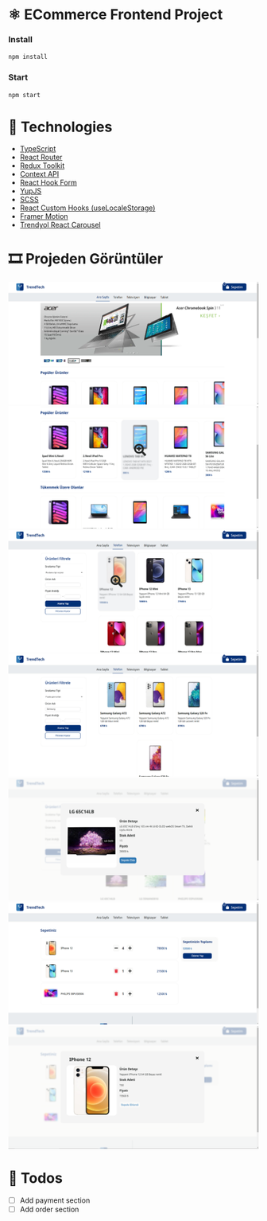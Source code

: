 # ⚛️ ECommerce Frontend Project

### Install
   ```bash
   npm install
   ```

### Start
   ```bash
   npm start
   ```

# 🧰 Technologies

<ul style="list-style-type:disc">
   <li><a href="https://www.typescriptlang.org/">TypeScript</a></li>
   <li><a href="https://reactrouter.com/web/guides/quick-start">React Router</a></li>
   <li><a href="https://redux-toolkit.js.org/">Redux Toolkit</a></li>
   <li><a href="https://reactjs.org/docs/context.html">Context API</a></li>
   <li><a href="https://react-hook-form.com/">React Hook Form</a></li>
   <li><a href="https://github.com/jquense/yup">YupJS</a></li>
   <li><a href="https://sass-lang.com/guide">SCSS</a></li>
   <li><a href="https://usehooks.com/">React Custom Hooks (useLocaleStorage)</a></li>
   <li><a href="https://www.framer.com/docs/">Framer Motion</a></li>
   <li><a href="https://trendyol.github.io/react-carousel/docs/swipible/">Trendyol React Carousel</a></li>
</ul>

# 🎞 Projeden Görüntüler

![Proje Resmi](public/screenshots/screenshot1.png)
![Proje Resmi](public/screenshots/screenshot2.png)
![Proje Resmi](public/screenshots/screenshot3.png)
![Proje Resmi](public/screenshots/screenshot4.png)
![Proje Resmi](public/screenshots/screenshot5.png)
![Proje Resmi](public/screenshots/screenshot6.png)
![Proje Resmi](public/screenshots/screenshot7.png)

# 📌 Todos

- [ ] Add payment section
- [ ] Add order section
